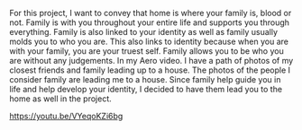 For this project, I want to convey that home is where your family is, blood or not. Family is with you throughout 
your entire life and supports you through everything. Family is also linked to your identity as well as family usually
molds you to who you are. This also links to identity because when you are with your family, you are your truest self. 
Family allows you to be who you are without any judgements. In my Aero video. I have a path of photos of my closest 
friends and family leading up to a house. The photos of the people I consider family are leading me to a house. Since
family help guide you in life and help develop your identity, I decided to have them lead you to the home as well in 
the project. 

https://youtu.be/VYeqoKZi6bg
